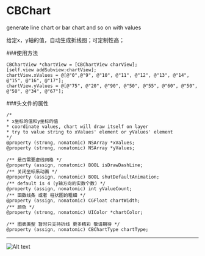 CBChart
=======

generate line chart or bar chart and so on with values

给定x，y轴的值，自动生成折线图；可定制性高；

###使用方法
	
	CBChartView *chartView = [CBChartView charView];
    [self.view addSubview:chartView];
    chartView.xValues = @[@"0",@"9", @"10", @"11", @"12", @"13", @"14", @"15", @"16", @"17"];
    chartView.yValues = @[@"75", @"20", @"90", @"50", @"55", @"60", @"50", @"50", @"34", @"67"];
    

###头文件的属性
	
	/*
 	* x坐标的值和y坐标的值
 	* coordinate values, chart will draw itself on layer
 	* try to value string to xValues' element or yValues' element
 	*/
	@property (strong, nonatomic) NSArray *xValues;
	@property (strong, nonatomic) NSArray *yValues;

	/** 是否需要虚线网格 */
	@property (assign, nonatomic) BOOL isDrawDashLine;
	/** 关闭坐标系动画 */
	@property (assign, nonatomic) BOOL shutDefaultAnimation;
	/** default is 4 (y轴方向的实数个数) */
	@property (assign, nonatomic) int yValueCount;
	/** 函数线条 或者 柱状图的粗细 */
	@property (assign, nonatomic) CGFloat chartWidth;
	/** 颜色 */
	@property (strong, nonatomic) UIColor *chartColor;
	
	/** 图表类型 暂时只支持折线 更多精彩 敬请期待 */
	@property (assign, nonatomic) CBChartType chartType;

---

 ![Alt text](./chartDemo.gif)